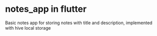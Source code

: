 # notes_app in flutter

Basic notes app for storing notes with title and description, implemented with hive local storage
